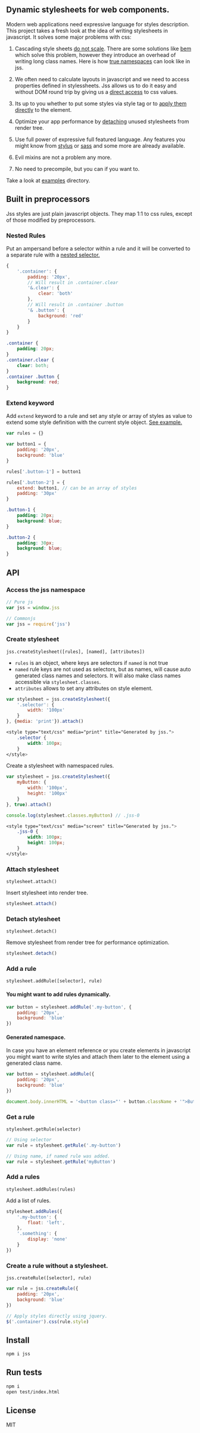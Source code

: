 ## Dynamic stylesheets for web components.

Modern web applications need expressive language for styles description. This project takes a fresh look at the idea of writing stylesheets in javascript. It solves some major problems with css:

1. Cascading style sheets [do not scale](http://www.phase2technology.com/blog/used-and-abused-css-inheritance-and-our-misuse-of-the-cascade/). There are some solutions like [bem](http://bem.info/) which solve this problem, however they introduce an overhead of writing long class names. Here is how [true namespaces](http://kof.github.io/jss/examples/namespace/index.html) can look like in jss.

1. We often need to calculate layouts in javascript and we need to access properties defined in stylessheets. Jss allows us to do it easy and without DOM round trip by giving us a [direct access](http://kof.github.io/jss/examples/commonjs/index.html) to css values.

1. Its up to you whether to put some styles via style tag or to [apply them directly](http://kof.github.io/jss/examples/jquery/index.html) to the element.

1. Optimize your app performance by [detaching](http://kof.github.io/jss/examples/simple/index.html) unused stylesheets from render tree.

1. Use full power of expressive full featured language. Any features you might know from [stylus](http://learnboost.github.io/stylus/) or [sass](http://sass-lang.com/) and some more are already available.

1. Evil mixins are not a problem any more.

1. No need to precompile, but you can if you want to.

Take a look at [examples](http://kof.github.io/jss/examples/index.html) directory.

## Built in preprocessors

Jss styles are just plain javascript objects. They map 1:1 to css rules, except of those modified by preprocessors.

### Nested Rules

Put an ampersand before a selector within a rule and it will be converted to a separate rule with a [nested selector.](http://kof.github.io/jss/examples/nested/index.html)


```javascript
{
    '.container': {
        padding: '20px',
        // Will result in .container.clear
        '&.clear': {
            clear: 'both'
        },
        // Will result in .container .button
        '& .button': {
            background: 'red'
        }
    }
}
```
```css
.container {
    padding: 20px;
}
.container.clear {
    clear: both;
}
.container .button {
    background: red;
}
```

### Extend keyword

Add `extend` keyword to a rule and set any style or array of styles as value to extend some style definition with the current style object. [See example.](http://kof.github.io/jss/examples/extend/index.html)


```javascript
var rules = {}

var button1 = {
    padding: '20px',
    background: 'blue'
}

rules['.button-1'] = button1

rules['.button-2'] = {
    extend: button1, // can be an array of styles
    padding: '30px'
}
```
```css
.button-1 {
    padding: 20px;
    background: blue;
}

.button-2 {
    padding: 30px;
    background: blue;
}
```

## API

### Access the jss namespace

```javascript
// Pure js
var jss = window.jss

// Commonjs
var jss = require('jss')
```

### Create stylesheet

`jss.createStylesheet([rules], [named], [attributes])`

- `rules` is an object, where keys are selectors if `named` is not true
- `named` rule keys are not used as selectors, but as names, will cause auto generated class names and selectors. It will also make class names accessible via `stylesheet.classes`.
- `attributes` allows to set any attributes on style element.


```javascript
var stylesheet = jss.createStylesheet({
    '.selector': {
        width: '100px'
    }
}, {media: 'print'}).attach()
```

```css
<style type="text/css" media="print" title="Generated by jss.">
    .selector {
        width: 100px;
    }
</style>
```

Create a stylesheet with namespaced rules.

```javascript
var stylesheet = jss.createStylesheet({
    myButton: {
        width: '100px',
        height: '100px'
    }
}, true).attach()

console.log(stylesheet.classes.myButton) // .jss-0
```

```css
<style type="text/css" media="screen" title="Generated by jss.">
    .jss-0 {
        width: 100px;
        height: 100px;
    }
</style>
```

### Attach stylesheet

`stylesheet.attach()`

Insert stylesheet into render tree.

```javascript
stylesheet.attach()
```

### Detach stylesheet

`stylesheet.detach()`

Remove stylesheet from render tree for performance optimization.

```javascript
stylesheet.detach()
```

### Add a rule

`stylesheet.addRule([selector], rule)`

#### You might want to add rules dynamically.

```javascript
var button = stylesheet.addRule('.my-button', {
    padding: '20px',
    background: 'blue'
})
```
#### Generated namespace.

In case you have an element reference or you create elements in javascript you might want to write styles and attach them later to the element using a generated class name.

```javascript
var button = stylesheet.addRule({
    padding: '20px',
    background: 'blue'
})

document.body.innerHTML = '<button class="' + button.className + '">Button</button>'
```

### Get a rule

`stylesheet.getRule(selector)`

```javascript
// Using selector
var rule = stylesheet.getRule('.my-button')

// Using name, if named rule was added.
var rule = stylesheet.getRule('myButton')

```

### Add a rules

`stylesheet.addRules(rules)`

Add a list of rules.

```javascript
stylesheet.addRules({
    '.my-button': {
        float: 'left',
    },
    '.something': {
        display: 'none'
    }
})
```

### Create a rule without a stylesheet.

`jss.createRule([selector], rule)`

```javascript
var rule = jss.createRule({
    padding: '20px',
    background: 'blue'
})

// Apply styles directly using jquery.
$('.container').css(rule.style)
```

## Install

```bash
npm i jss
```

## Run tests

```bash
npm i
open test/index.html
```

## License

MIT
